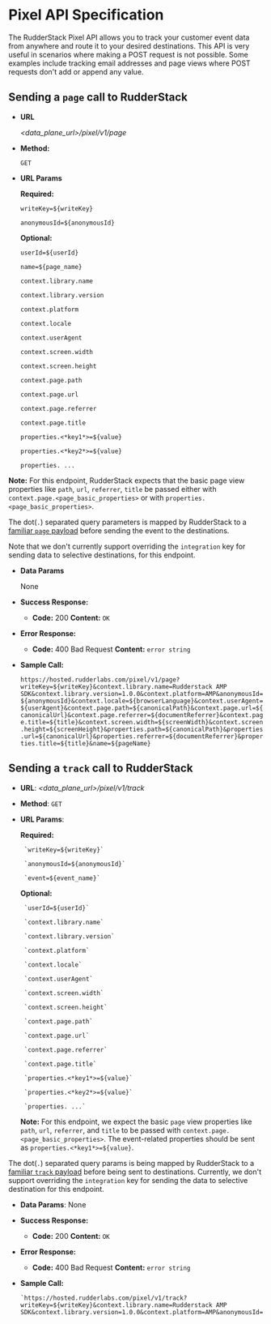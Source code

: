 # Pixel API Specification

The RudderStack Pixel API allows you to track your customer event data from anywhere and route it to your desired destinations. This API is very useful in scenarios where making a POST request is not possible. Some examples include tracking email addresses and page views where POST requests don't add or append any value.

## Sending a `page` call to RudderStack

- **URL**

    *<data_plane_url>/pixel/v1/page*

- **Method:**

    `GET`

- **URL Params**

    **Required:**

    `writeKey=${writeKey}`

    `anonymousId=${anonymousId}`

    **Optional:** 

    `userId=${userId}`

    `name=${page_name}`

    `context.library.name`

    `context.library.version`

    `context.platform`

    `context.locale`

    `context.userAgent`

    `context.screen.width`

    `context.screen.height`

    `context.page.path`

    `context.page.url`

    `context.page.referrer`

    `context.page.title`

    `properties.<*key1*>=${value}`

    `properties.<*key2*>=${value}`

    `properties. ...`

**Note:** For this endpoint, RudderStack expects that the basic page view properties like `path`, `url`, `referrer`, `title` be passed either with `context.page.<page_basic_properties>` or with `properties.<page_basic_properties>`. 

The dot(`.`) separated query parameters is mapped by RudderStack to a [familiar `page` payload](https://docs.rudderstack.com/rudderstack-api-spec/http-api-specification#8-1-page-payload) before sending the event to the destinations. 

Note that we don't currently support overriding the `integration` key for sending data to selective destinations, for this endpoint.

- **Data Params**

    None

- **Success Response:**
    - **Code:** 200 **Content:** `OK`
- **Error Response:**
    - **Code:** 400 Bad Request       **Content:** `error string`
- **Sample Call:**

    `https://hosted.rudderlabs.com/pixel/v1/page?writeKey=${writeKey}&context.library.name=Rudderstack AMP SDK&context.library.version=1.0.0&context.platform=AMP&anonymousId=${anonymousId}&context.locale=${browserLanguage}&context.userAgent=${userAgent}&context.page.path=${canonicalPath}&context.page.url=${canonicalUrl}&context.page.referrer=${documentReferrer}&context.page.title=${title}&context.screen.width=${screenWidth}&context.screen.height=${screenHeight}&properties.path=${canonicalPath}&properties.url=${canonicalUrl}&properties.referrer=${documentReferrer}&properties.title=${title}&name=${pageName}`

## Sending a `track` call to RudderStack

 - **URL**: *<data_plane_url>/pixel/v1/track*

 - **Method**: `GET`

 - **URL Params**:

    **Required:**
    
        `writeKey=${writeKey}`

        `anonymousId=${anonymousId}`

        `event=${event_name}`

    **Optional:** 

        `userId=${userId}`

        `context.library.name`

        `context.library.version`

        `context.platform`

        `context.locale`

        `context.userAgent`

        `context.screen.width`

        `context.screen.height`

        `context.page.path`

        `context.page.url`

        `context.page.referrer`

        `context.page.title`

        `properties.<*key1*>=${value}`

        `properties.<*key2*>=${value}`

        `properties. ...`

    **Note:** For this endpoint, we expect the basic `page` view properties like `path`, `url`, `referrer`, and `title` to be passed with `context.page.<page_basic_properties>`. The event-related properties should be sent as `properties.<*key1*>=${value}`.

The dot(`.`) separated query params is being mapped by RudderStack to a [familiar `track` payload](https://docs.rudderstack.com/rudderstack-api-spec/http-api-specification#7-2-track-usage) before being sent to destinations. Currently, we don't support overriding the `integration` key for sending the data to selective destination for this endpoint.

  - **Data Params**: None

  - **Success Response:**
      - **Code:** 200 **Content:** `OK`
  - **Error Response:**
      - **Code:** 400 Bad Request       **Content:** `error string`
  
  - **Sample Call:**

        `https://hosted.rudderlabs.com/pixel/v1/track?writeKey=${writeKey}&context.library.name=Rudderstack AMP SDK&context.library.version=1.0.0&context.platform=AMP&anonymousId=${anonymousId}&context.locale=${browserLanguage}&context.userAgent=${userAgent}&context.page.path=${canonicalPath}&context.page.url=${canonicalUrl}&context.page.referrer=${documentReferrer}&context.page.title=${title}&context.screen.width=${screenWidth}&context.screen.height=${screenHeight}&event=${eventName}&properties.key1=value1&properties.key2=value2`
